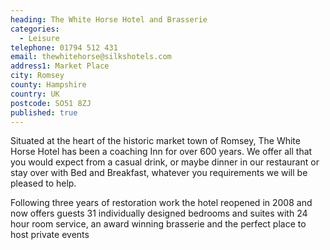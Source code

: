 ```yaml
---
heading: The White Horse Hotel and Brasserie
categories:
  - Leisure
telephone: 01794 512 431
email: thewhitehorse@silkshotels.com
address1: Market Place
city: Romsey
county: Hampshire
country: UK
postcode: SO51 8ZJ
published: true
---
```

Situated at the heart of the historic market town of Romsey, The White Horse Hotel has been a coaching Inn for over 600 years. We offer all that you would expect  from a casual drink, or maybe dinner in our restaurant or stay over with Bed and  Breakfast, whatever you requirements we will be pleased to help.

Following three years of restoration work the hotel reopened in 2008 and now offers guests 31 individually designed bedrooms and suites with 24 hour room service, an award winning brasserie and the perfect place to host private events
